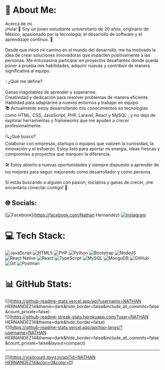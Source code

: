 # 💫 About Me:
Acerca de mí<br>¡Hola! 👋 Soy un joven estudiante universitario de 20 años, originario de México, apasionado por la tecnología, el desarrollo de software y el aprendizaje continuo. 🚀<br><br>Desde que inició mi camino en el mundo del desarrollo, me ha motivado la idea de crear soluciones innovadoras que impacten positivamente a las personas. Me entusiasma participar en proyectos desafiantes donde pueda poner a prueba mis habilidades, adquirir nuevas y contribuir de manera significativa al equipo.<br><br>💡¿Qué me define?<br><br>Ganas inagotables de aprender y superarme.<br>Creatividad y dedicación para resolver problemas de manera eficiente.<br>Habilidad para adaptarme a nuevos entornos y trabajar en equipo.<br>📚 Actualmente estoy desarrollando mis conocimientos en tecnologías como HTML, CSS, JavaScript, PHP, Laravel, React y MySQL , y no dejo de explorar herramientas y frameworks que me ayuden a crecer profesionalmente.<br><br>🔍¿Qué busco?<br>Colaborar con empresas, startups o equipos que valoren la curiosidad, la innovación y el esfuerzo. Estoy listo para aportar mi energía, ideas frescas y compromiso a proyectos que marquen la diferencia.<br><br>🛠️ Estoy abierto a nuevas oportunidades y siempre dispuesto a aprender de los mejores para seguir mejorando como desarrollador y como persona.<br><br>Si estás buscando a alguien con pasión, iniciativa y ganas de crecer, ¡me encantaría conectar contigo! 🌟


## 🌐 Socials:
[![Facebook](https://img.shields.io/badge/Facebook-%231877F2.svg?logo=Facebook&logoColor=white)](https://facebook.com/Nathan Hernandez) [![Instagram](https://img.shields.io/badge/Instagram-%23E4405F.svg?logo=Instagram&logoColor=white)](https://instagram.com/nathanmoreno8739) 

# 💻 Tech Stack:
![JavaScript](https://img.shields.io/badge/javascript-%23323330.svg?style=for-the-badge&logo=javascript&logoColor=%23F7DF1E) ![HTML5](https://img.shields.io/badge/html5-%23E34F26.svg?style=for-the-badge&logo=html5&logoColor=white) ![PHP](https://img.shields.io/badge/php-%23777BB4.svg?style=for-the-badge&logo=php&logoColor=white) ![Python](https://img.shields.io/badge/python-3670A0?style=for-the-badge&logo=python&logoColor=ffdd54) ![Bootstrap](https://img.shields.io/badge/bootstrap-%238511FA.svg?style=for-the-badge&logo=bootstrap&logoColor=white) ![NodeJS](https://img.shields.io/badge/node.js-6DA55F?style=for-the-badge&logo=node.js&logoColor=white) ![React Native](https://img.shields.io/badge/react_native-%2320232a.svg?style=for-the-badge&logo=react&logoColor=%2361DAFB) ![React](https://img.shields.io/badge/react-%2320232a.svg?style=for-the-badge&logo=react&logoColor=%2361DAFB) ![TypeScript](https://img.shields.io/badge/typescript-%23007ACC.svg?style=for-the-badge&logo=typescript&logoColor=white) ![MySQL](https://img.shields.io/badge/mysql-4479A1.svg?style=for-the-badge&logo=mysql&logoColor=white) ![MongoDB](https://img.shields.io/badge/MongoDB-%234ea94b.svg?style=for-the-badge&logo=mongodb&logoColor=white) ![GitHub](https://img.shields.io/badge/github-%23121011.svg?style=for-the-badge&logo=github&logoColor=white) ![Git](https://img.shields.io/badge/git-%23F05033.svg?style=for-the-badge&logo=git&logoColor=white) ![Postman](https://img.shields.io/badge/Postman-FF6C37?style=for-the-badge&logo=postman&logoColor=white)

# 📊 GitHub Stats:
![](https://github-readme-stats.vercel.app/api?username=NATHAN HERNANDEZ14&theme=dark&hide_border=false&include_all_commits=false&count_private=false)<br/>
![](https://github-readme-streak-stats.herokuapp.com/?user=NATHAN HERNANDEZ14&theme=dark&hide_border=false)<br/>
![](https://github-readme-stats.vercel.app/api/top-langs/?username=NATHAN HERNANDEZ14&theme=dark&hide_border=false&include_all_commits=false&count_private=false&layout=compact)

---
[![](https://visitcount.itsvg.in/api?id=NATHAN HERNANDEZ14&icon=0&color=0)](https://visitcount.itsvg.in)

<!-- Proudly created with GPRM ( https://gprm.itsvg.in ) -->

